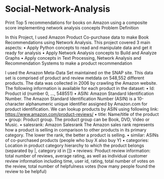 # Social-Network-Analysis
Print Top 5 recommendations for books on Amazon using a composite score implementing network analysis concepts
Problem Definition

In this Project, I used Amazon Product Co-purchase data to make Book Recommendations using Network Analysis. This project covered 3 main aspects:
•	Apply Python concepts to read and manipulate data and get it ready for analysis
•	Apply Network Analysis concepts to Build and Analyze Graphs
•	Apply concepts in Text Processing, Network Analysis and Recommendation Systems to make a product recommendation


I used the Amazon Meta-Data Set maintained on the SNAP site. This data set is comprised of product and review metdata on 548,552 different products. The data was collected in 2006 by crawling the Amazon website. The following information is available for each product in the dataset:
•	Id: Product id (number 0, ..., 548551)
•	ASIN: Amazon Standard Identification Number. 
The Amazon Standard Identification Number (ASIN) is a 10-character alphanumeric unique identifier assigned by Amazon.com for product identification. We can lookup products by ASIN using following link: https://www.amazon.com/product-reviews/<ASIN> 
•	title: Name/title of the product
•	group: Product group. The product group can be Book, DVD, Video or Music.
•	salesrank: Amazon Salesrank
The Amazon sales rank represents how a product is selling in comparison to other products in its primary category. The lower the rank, the better a product is selling. 
•	similar: ASINs of co-purchased products (people who buy X also buy Y)
•	categories: Location in product category hierarchy to which the product belongs (separated by |, category id in [])
•	reviews: Product review information: total number of reviews, average rating, as well as individual customer review information including time, user id, rating, total number of votes on the review, total number of helpfulness votes (how many people found the review to be helpful)

 


